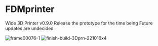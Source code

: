 # FDMprinter
Wide 3D Printer v0.9.0 Release the prototype for the time being Future updates are undecided

![frame00076-1](https://user-images.githubusercontent.com/17536249/196561730-fa07503e-221e-45cc-a393-4c7dfd20e845.png)
![finish-build-3Dprn-221016x4](https://user-images.githubusercontent.com/17536249/196561534-b47796d3-3005-40b6-b68b-329715093842.gif)
